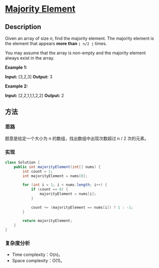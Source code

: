 # [Majority Element][title]

## Description

Given an array of size _n_, find the majority element. The majority element is the element that appears **more than** `⌊ n/2 ⌋` times.

You may assume that the array is non-empty and the majority element always exist in the array.

**Example 1:**

**Input:** [3,2,3]
**Output:** 3

**Example 2:**

**Input:** [2,2,1,1,1,2,2]
**Output:** 2

## 方法 

### 思路

题意是给定一个大小为 n 的数组，找出数组中出现次数超过 n / 2 次的元素。


### 实现
```java
class Solution {
    public int majorityElement(int[] nums) {
        int count = 1;
        int majorityElement = nums[0];
        
        for (int i = 1; i < nums.length; i++) {
            if (count == 0) {
                majorityElement = nums[i];
            }
            
            count += (majorityElement == nums[i]) ? 1 : -1;
        }
        
        return majorityElement;
    }
}
```

### 复杂度分析

- Time complexity：O(n)。
- Space complexity：O(1)。


[title]: https://leetcode.com/problems/majority-element/description/